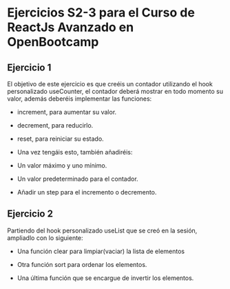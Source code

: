 # Ejercicios S2-3 para el Curso de ReactJs Avanzado en OpenBootcamp

## Ejercicio 1

El objetivo de este ejercicio es que creéis un contador utilizando el hook personalizado useCounter, el contador deberá mostrar en todo momento su valor, además deberéis implementar las funciones:

 - increment, para aumentar su valor.

 - decrement, para reducirlo.

 - reset, para reiniciar su estado.

 - Una vez tengáis esto, también añadiréis:

 - Un valor máximo y uno mínimo.

 - Un valor predeterminado para el contador.

 - Añadir un step para el incremento o decremento.

## Ejercicio 2

Partiendo del hook personalizado useList que se creó en la sesión, ampliadlo con lo siguiente:

 - Una función clear para limpiar(vaciar) la lista de elementos

 - Otra función sort para ordenar los elementos.

 - Una última función que se encargue de invertir los elementos.

